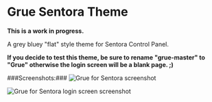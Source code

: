 # Grue Sentora Theme #
**This is a work in progress.**

A grey bluey "flat" style theme for Sentora Control Panel.

**If you decide to test this theme, be sure to rename "grue-master" to "Grue" otherwise the login screen will be a blank page. ;)**

###Screenshots:###
![Grue for Sentora screenshot](http://i.imgur.com/KTfec6p.jpg)

![Grue for Sentora login screen screenshot](http://i.imgur.com/0jPdrgr.png)
